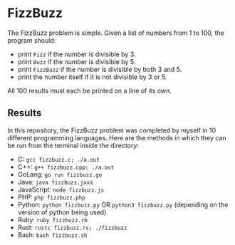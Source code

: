 # FizzBuzz

The FizzBuzz problem is simple. Given a list of numbers from 1 to 100, the program should:

- print ``Fizz`` if the number is divisible by 3.
- print ``Buzz`` if the number is divisible by 5.
- print ``FizzBuzz`` if the number is divisible by both 3 and 5.
- print the number itself if it is not divisible by 3 or 5.

All 100 results must each be printed on a line of its own.

## Results

In this repository, the FizzBuzz problem was completed by myself in 10 different programming languages.
Here are the methods in which they can be run from the terminal inside the directory:

- C: ``gcc fizzbuzz.c; ./a.out``
- C++: ``g++ fizzbuzz.cpp; ./a.out``
- GoLang: ``go run fizzbuzz.go``
- Java: ``java fizzbuzz.java``
- JavaScript: ``node fizzbuzz.js``
- PHP: ``php fizzbuzz.php``
- Python: ``python fizzbuzz.py`` OR ``python3 fizzbuzz.py`` (depending on the version of python being used)
- Ruby: ``ruby fizzbuzz.rb``
- Rust: ``rustc fizzbuzz.rs; ./fizzbuzz``
- Bash: ``bash fizzbuzz.sh``
